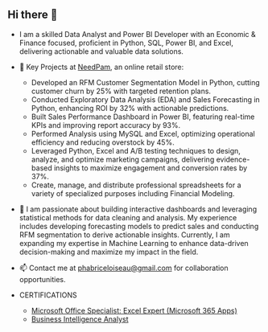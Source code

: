 ## Hi there 👋

-  I am a skilled Data Analyst and Power BI Developer with an Economic & Finance focused, proficient in Python, SQL, Power BI, and Excel, delivering actionable and valuable data solutions.

-  🔭 Key Projects at [NeedPam](https://www.needpam.com/), an online retail store:
  
    - Developed an RFM Customer Segmentation Model in Python, cutting customer churn by 25% with targeted retention plans. 
    - Conducted Exploratory Data Analysis (EDA) and Sales Forecasting in Python, enhancing ROI by 32% with actionable predictions.
    - Built Sales Performance Dashboard in Power BI, featuring real-time KPIs and improving report accuracy by 93%.
    - Performed Analysis using MySQL and Excel, optimizing operational efficiency and reducing overstock by 45%. 
    - Leveraged Python, Excel and A/B testing techniques to design, analyze, and optimize marketing campaigns, delivering evidence-based insights to maximize engagement and conversion rates by 37%.
    - Create, manage, and distribute professional spreadsheets for a variety of specialized purposes including Financial Modeling.


- 💬  I am passionate about building interactive dashboards and leveraging statistical methods for data cleaning and analysis. My experience includes developing forecasting models to predict sales and conducting RFM segmentation to derive actionable insights. Currently, I am expanding my expertise in Machine Learning to enhance data-driven decision-making and maximize my impact in the field.


- 📫 Contact me at phabriceloiseau@gmail.com for collaboration opportunities.

- CERTIFICATIONS
    - [Microsoft Office Specialist: Excel Expert (Microsoft 365 Apps)](https://www.credly.com/badges/f3e402e1-7a5a-422b-b0a8-5829ec47cae3/public_url)
    - [Business Intelligence Analyst](https://certificates.mavenanalytics.io/b048262c-0636-4d46-9792-c547938736f5#acc.SCmwdnIJ)


    





 



 


 


      

<!--
**AlwaysEconomist/AlwaysEconomist** is a ✨ _special_ ✨ repository because its `README.md` (this file) appears on your GitHub profile.

Here are some ideas to get you started:

- 🔭 I’m currently working on ...
- 🌱 I’m currently learning ...
- 👯 I’m looking to collaborate on ...
- 🤔 I’m looking for help with ...
- 💬 Ask me about ...
- 📫 How to reach me: ...
- 😄 Pronouns: ...
- ⚡ Fun fact: ...
-->
